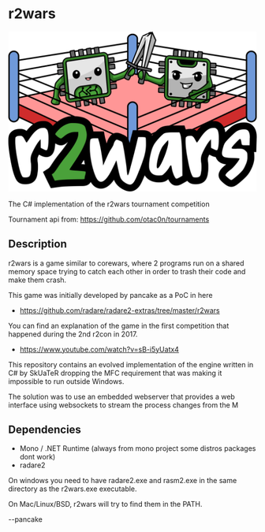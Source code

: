 # r2wars

![Alt text](csharp/resources/r2wars_logo_transparent.png?raw=true "r2wars Logo")

The C# implementation of the r2wars tournament competition

Tournament api from: https://github.com/otac0n/tournaments

## Description

r2wars is a game similar to corewars, where 2 programs run on a
shared memory space trying to catch each other in order to trash
their code and make them crash.

This game was initially developed by pancake as a PoC in here

* https://github.com/radare/radare2-extras/tree/master/r2wars

You can find an explanation of the game in the first competition
that happened during the 2nd r2con in 2017.

* https://www.youtube.com/watch?v=sB-i5yUatx4

This repository contains an evolved implementation of the engine
written in C# by SkUaTeR dropping the MFC requirement that was
making it impossible to run outside Windows.

The solution was to use an embedded webserver that provides a
web interface using websockets to stream the process changes
from the M

## Dependencies

* Mono / .NET Runtime (always from mono project some distros packages dont work)
* radare2

On windows you need to have radare2.exe and rasm2.exe in the same
directory as the r2wars.exe executable.

On Mac/Linux/BSD, r2wars will try to find them in the PATH.

--pancake
